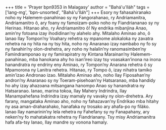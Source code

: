 +++
title = 'Prayer bpn9353 in Malagasy'
author = "Bahá'u'lláh"
tags = ['lang-mg', 'bpn-unsorted', "Bahá'u'lláh"]
+++
Esory ny fahasahiranako noho ny Halemem-panahinao sy ny Fangorahanao, ry Andriamanitra, Andriamanitro ô, ary foany ny famoizam-poko noho ny Fiandriananao sy ny Herinao. Hitanao aho, ry Andriamanitro ô! Ny endrika mibanjina Anao, amin’ny fotoana izay ihodidinan’ny alahelo ahy. Mitalaho Aminao aho, ô Ianao Ilay Tompon’ny Voahary rehetra sy mpanome alokaloka ny zavatra rehetra na ny hita na ny tsy hita, noho ny Anaranao izay nambabo ny fo sy ny fanahin’ny olon-drehetra, ary noho ny halalin’ny ranomasimben’ny Famindramponao sy ny famirapiratry ny Kintana Marainan’ny Halemem-panahinao, mba hanokana ahy ho isan’ireo izay tsy voasakan’inona na inona hanandratra ny endriny eny Aminao, ry Tompon’ny Anarana rehetra ô  sy Mpamorona ny Lanitra rehetra.
Hitanao, ry Tompo ô, izay nihatra tamiko amin’izao Andronao izao. Mitalaho Aminao aho, noho Ilay Fiposahan’ny andron’ny Anaranao sy ny Toeram-pisehoan’ny Hatsaranao, mba handidy ho ahy izay ahazoana mitsangana hanompo Anao sy hanandratra ny Hatsaranao. Ianao, marina tokoa, Ilay Mahery Indrindra, Ilay Manampahefana Indrindra izay mamaly ny vavaky ny olon-drehetra.
Ary farany, mangataka Aminao aho, noho ny fahazavan’ny Endrikao mba hitahy ny asa aman-draharahako, hanafaka ny trosako ary ahafa-po ny filàko. Ianao Ilay namarinin’ny lela rehetra ny Fahefany sy ny Fanapahany, ary neken’ny fo mahatakatra rehetra ny Fiandrianany. Tsy misy Andriamanitra hafa afa-tsy Ianao, Ilay mandre sy vonona hamaly.
